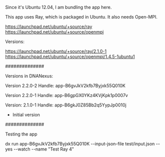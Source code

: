 
Since it's Ubuntu 12.04, I am bundling the app here.

This app uses Ray, which is packaged in Ubuntu. It also needs Open-MPI.

https://launchpad.net/ubuntu/+source/ray
https://launchpad.net/ubuntu/+source/openmpi

Versions:

https://launchpad.net/ubuntu/+source/ray/2.1.0-1
https://launchpad.net/ubuntu/+source/openmpi/1.4.5-1ubuntu1


##############

Versions in DNANexus:

Version 2.2.0-2
Handle: app-B6gvJkV2kfb7Byjxk55Q010K

Version 2.2.0-1
Handle: app-B6gpGX0YKz4KVjKpk1p0007v

Version: 2.1.0-1
Handle: app-B6gkJ0Z85Bb2q5YypJp0010j

* Initial version

##############

Testing the app

dx run app-B6gvJkV2kfb7Byjxk55Q010K --input-json-file test/input.json --yes --watch --name "Test Ray 4"
